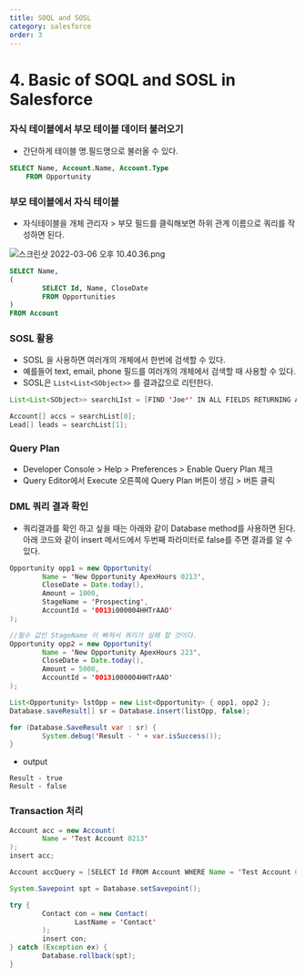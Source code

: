 ```yaml
---
title: SOQL and SOSL
category: salesforce
order: 3
---
```


# 4. Basic of SOQL and SOSL in Salesforce

### 자식 테이블에서 부모 테이블 데이터 불러오기

- 간단하게 테이블 명.필드명으로 불러올 수 있다.

```sql
SELECT Name, Account.Name, Account.Type
	FROM Opportunity
```

### 부모 테이블에서 자식 테이블

- 자식테이블을 개체 관리자 > 부모 필드를 클릭해보면 하위 관계 이름으로 쿼리를 작성하면 된다.

![스크린샷 2022-03-06 오후 10.40.36.png](4%20Basic%20of%203b76a/%E1%84%89%E1%85%B3%E1%84%8F%E1%85%B3%E1%84%85%E1%85%B5%E1%86%AB%E1%84%89%E1%85%A3%E1%86%BA_2022-03-06_%E1%84%8B%E1%85%A9%E1%84%92%E1%85%AE_10.40.36.png)

```sql
SELECT Name,
(
		SELECT Id, Name, CloseDate
		FROM Opportunities
)
FROM Account
```

### SOSL 활용

- SOSL 을 사용하면 여러개의 개체에서 한번에 검색할 수 있다.
- 예를들어 text, email, phone 필드를 여러개의 개체에서 검색할 때 사용할 수 있다.
- SOSL은 `List<List<SObject>>` 를 결과값으로 리턴한다.

```java
List<List<SObject>> searchLIst = [FIND 'Joe*' IN ALL FIELDS RETURNING Account(Id, Name), Lead];

Account[] accs = searchList[0];
Lead[] leads = searchList[1];
```

### Query Plan

- Developer Console > Help > Preferences > Enable Query Plan 체크
- Query Editor에서 Execute 오른쪽에 Query Plan 버튼이 생김 > 버튼 클릭

### DML 쿼리 결과 확인

- 쿼리결과를 확인 하고 싶을 때는 아래와 같이 Database method를 사용하면 된다. 아래 코드와 같이 insert 메서드에서 두번째 파라미터로 false를 주면 결과를 알 수 있다.

```java
Opportunity opp1 = new Opportunity(
		Name = 'New Opportunity ApexHours 0213',
		CloseDate = Date.today(),
		Amount = 1000,
		StageName = 'Prospecting',
		AccountId = '0013i000004HHTrAAO'
);

//필수 값인 StageName 이 빠져서 쿼리가 실패 할 것이다.
Opportunity opp2 = new Opportunity(
		Name = 'New Opportunity ApexHours 223',
		CloseDate = Date.today(),
		Amount = 5000,
		AccountId = '0013i000004HHTrAAO'
);

List<Opportunity> lstOpp = new List<Opportunity> { opp1, opp2 };
Database.saveResult[] sr = Database.insert(listOpp, false);

for (Database.SaveResult var : sr) {
		System.debug('Result - ' + var.isSuccess());
}
```

- output

```
Result - true
Result - false
```

### Transaction 처리

```java
Account acc = new Account(
		Name = 'Test Account 0213'
);
insert acc;

Account accQuery = [SELECT Id FROM Account WHERE Name = 'Test Account 0213'];

System.Savepoint spt = Database.setSavepoint();

try {
		Contact con = new Contact(
				LastName = 'Contact'
		);
		insert con;
} catch (Exception ex) {
		Database.rollback(spt);
}

```
